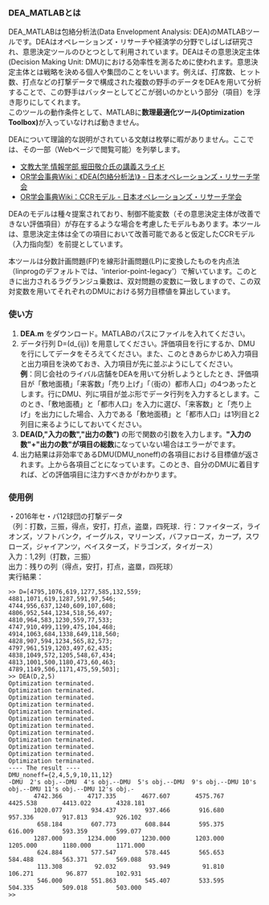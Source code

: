 <!--<h3>DEA_MATLAB</h3>
<p>DEA_MATLAB is a MATLAB tool for data envelopment analysis (DEA). DEA is one of decision making methods, and it is studyed in the field of operations research or economics. It is used for measuring the efficiency of decision making units (DMUs)<br>
The application needs <b>Mathematical Optimization</b> package.</p>
<h3>How to use</h3>
<li>
<ul> 1. Install DEA.m from ./DEA_MATLAB.</ul>
<ul> 2. Prepare a data matrix D=(d_{ij}). It is either possible if you input evaluation items or DMUs in rows.</ul>
</li>-->
<h3>DEA_MATLABとは</h3>
<p>DEA_MATLABは包絡分析法(Data Envelopment Analysis: DEA)のMATLABツールです。DEAはオペレーションズ・リサーチや経済学の分野でしばしば研究され、意思決定ツールのひとつとして利用されています。DEAはその意思決定主体(Decision Making Unit: DMU)における効率性を測るために使われます。意思決定主体とは戦略を決める個人や集団のことをいいます。例えば、打席数、ヒット数、打点などの打撃データで構成された複数の野手のデータをDEAを用いて分析することで、この野手はバッターとしてどこが弱いのかという部分（項目）を浮き彫りにしてくれます。<br>このツールの動作条件として、MATLABに<b>数理最適化ツール(Optimization Toolbox)</b>が入っていなければ動きません。</p>
<p>DEAについて理論的な説明がされている文献は枚挙に暇がありません。ここでは、その一部（Webページで閲覧可能）を列挙します。
<ul>
<li><a href="http://www.bunkyo.ac.jp/~hotta/lab/courses/2010/2010dmt/10dmt_7.pdf">文教大学 情報学部 堀田敬介氏の講義スライド</a></li>
<li><a href="http://www.orsj.or.jp/~wiki/wiki/index.php/《DEA(包絡分析法)》">OR学会事典Wiki：《DEA(包絡分析法)》 - 日本オペレーションズ・リサーチ学会</a></li>
<li><a href="http://www.orsj.or.jp/~wiki/wiki/index.php/CCRモデル">OR学会事典Wiki：CCRモデル - 日本オペレーションズ・リサーチ学会</a></li>
</ul>
DEAのモデルは種々提案されており、制御不能変数（その意思決定主体が改善できない評価項目）が存在するような場合を考慮したモデルもあります。本ツールは、意思決定主体は全ての項目において改善可能であると仮定したCCRモデル（入力指向型）を前提としています。
</p>
<p>本ツールは分数計画問題(FP)を線形計画問題(LP)に変換したものを内点法（linprogのデフォルトでは、'interior-point-legacy'）で解いています。このときに出力されるラグランジュ乗数は、双対問題の変数に一致しますので、この双対変数を用いてそれぞれのDMUにおける努力目標値を算出しています。
</p>

<h3>使い方</h3>
<ol>
<li> <b>DEA.m</b> をダウンロード。MATLABのパスにファイルを入れてください。</li>
<li> データ行列 D=(d_{ij}) を用意してください。評価項目を行にするか、DMUを行にしてデータをそろえてください。また、このときあらかじめ入力項目と出力項目を決めておき、入力項目が先に並ぶようにしてください。<br><b>例</b>：同じ会社のライバル店舗をDEAを用いて分析しようとしたとき、評価項目が「敷地面積」「来客数」「売り上げ」「（街の）都市人口」の4つあったとします。行にDMU、列に項目が並ぶ形でデータ行列を入力するとします。このとき、「敷地面積」と「都市人口」を入力に選び、「来客数」と「売り上げ」を出力にした場合、入力である「敷地面積」と「都市人口」は1列目と2列目に来るようにしておいてください。</li>
<li> <b>DEA(D,"入力の数","出力の数")</b> の形で関数の引数を入力します。<b>"入力の数"+"出力の数"が項目の総数</b>になっていない場合はエラーがでます。</li>
<li> 出力結果は非効率であるDMU(DMU_noneff)の各項目における目標値が返されます。上から各項目ごとになっています。このとき、自分のDMUに着目すれば、どの評価項目に注力すべきかがわかります。</li>
</ol>
<h3>使用例</h3>
・2016年セ・パ12球団の打撃データ<br>
（列：打数，三振，得点，安打，打点，盗塁，四死球．行：ファイターズ，ライオンズ，ソフトバンク，イーグルス，マリーンズ，バファローズ，カープ，スワローズ，ジャイアンツ，ベイスターズ，ドラゴンズ，タイガース）<br>
入力：1,2列（打数，三振）<br>
出力：残りの列（得点，安打，打点，盗塁，四死球）<br>
実行結果：

```
>> D=[4795,1076,619,1277,585,132,559;
4881,1071,619,1287,591,97,546;
4744,956,637,1240,609,107,608;
4806,952,544,1234,518,56,497;
4810,964,583,1230,559,77,533;
4747,910,499,1199,475,104,468;
4914,1063,684,1338,649,118,560;
4828,907,594,1234,565,82,573;
4797,961,519,1203,497,62,435;
4838,1049,572,1205,548,67,434;
4813,1001,500,1180,473,60,463;
4789,1149,506,1171,475,59,503];
>> DEA(D,2,5)
Optimization terminated.
Optimization terminated.
Optimization terminated.
Optimization terminated.
Optimization terminated.
Optimization terminated.
Optimization terminated.
Optimization terminated.
Optimization terminated.
Optimization terminated.
Optimization terminated.
Optimization terminated.
---- The result ----
DMU_noneff={2,4,5,9,10,11,12}
-DMU  2's obj.--DMU  4's obj.--DMU  5's obj.--DMU  9's obj.--DMU 10's obj.--DMU 11's obj.--DMU 12's obj.-
       4742.366       4717.335       4677.607       4575.767       4425.538       4413.022       4328.181
       1020.077        934.437        937.466        916.680        957.336        917.813        926.102
        658.184        607.773        608.844        595.375        616.009        593.359        599.077
       1287.000       1234.000       1230.000       1203.000       1205.000       1180.000       1171.000
        624.884        577.547        578.445        565.653        584.488        563.371        569.088
        113.308         92.032         93.949         91.810        106.271         96.877        102.931
        546.000        551.863        545.407        533.595        504.335        509.018        503.000
>> 
```


